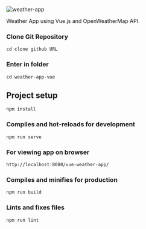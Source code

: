 ![weather-app](https://user-images.githubusercontent.com/10329339/81182168-23765980-8fb6-11ea-8be9-464567cb0aa5.gif)

Weather App using Vue.js and OpenWeatherMap API.

### Clone Git Repository
```
cd clone github URL
```
### Enter in folder
```
cd weather-app-vue
```
## Project setup
```
npm install
```

### Compiles and hot-reloads for development
```
npm run serve
```
### For viewing app on browser
```
http://localhost:8080/vue-weather-app/
```

### Compiles and minifies for production
```
npm run build
```

### Lints and fixes files
```
npm run lint
```
